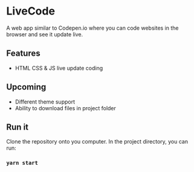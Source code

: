 # LiveCode

A web app similar to Codepen.io where you can code websites in the browser and see it update live.

## Features
- HTML CSS & JS live update coding

## Upcoming
- Different theme support
- Ability to download files in project folder

## Run it

Clone the repository onto you computer. In the project directory, you can run:

### `yarn start`

